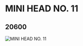 # MINI HEAD NO. 11
## 20600
![MINI HEAD NO. 11](https://lc-www-live-s.legocdn.com/media/bricks/5/2/6122099.jpg)